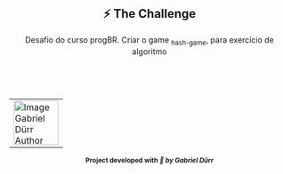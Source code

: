 <h2 id="the_challenge"  align="center">⚡ The Challenge  </h2>

<div align="center">
  <p> Desafio do curso progBR. Criar o game  <sub>hash-game</sub>,  para exercício de algoritmo</p>
</div>

<br/>
<br/>

<h2 id = "author" align="center"></h2>

<table align="center">
  <tr>
      <td>
      <a href="https://github.com/gabriel-durr">
        <img src="https://i.pinimg.com/736x/2d/0a/52/2d0a524829bc30e731bddac6fa0a0d08.jpg" width="80px;" alt="Image Gabriel Dürr Author"/><br>
      </a>
      </td>
  </tr>
</table>

<div align="center">
<sub><b>Project developed with<em> 💜 by Gabriel Dürr</em></b></sub>
</div>
